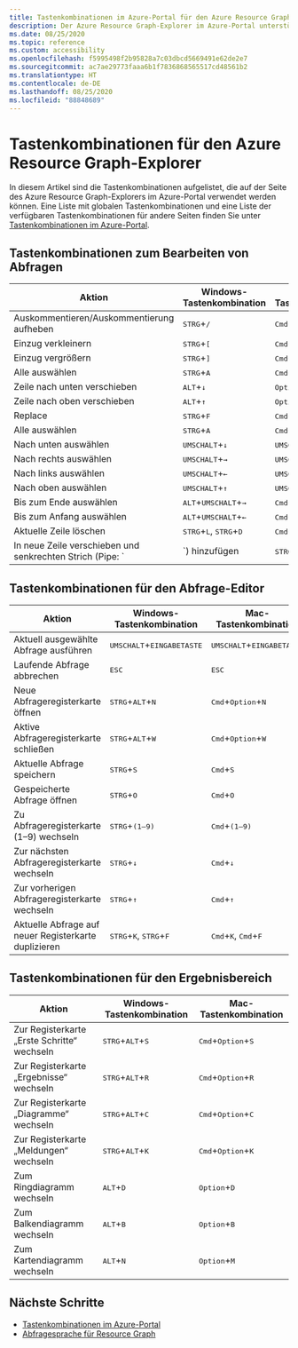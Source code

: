 ```yaml
---
title: Tastenkombinationen im Azure-Portal für den Azure Resource Graph-Explorer
description: Der Azure Resource Graph-Explorer im Azure-Portal unterstützt Tastenkombinationen für das Ausführen von Aktionen und das Navigieren.
ms.date: 08/25/2020
ms.topic: reference
ms.custom: accessibility
ms.openlocfilehash: f5995498f2b95828a7c03dbcd5669491e62de2e7
ms.sourcegitcommit: ac7ae29773faaa6b1f7836868565517cd48561b2
ms.translationtype: HT
ms.contentlocale: de-DE
ms.lasthandoff: 08/25/2020
ms.locfileid: "88848689"
---
```

# <a name="keyboard-shortcuts-for-azure-resource-graph-explorer"></a>Tastenkombinationen für den Azure Resource Graph-Explorer

In diesem Artikel sind die Tastenkombinationen aufgelistet, die auf der Seite des Azure Resource Graph-Explorers im Azure-Portal verwendet werden können. Eine Liste mit globalen Tastenkombinationen und eine Liste der verfügbaren Tastenkombinationen für andere Seiten finden Sie unter [Tastenkombinationen im Azure-Portal](../../../azure-portal/azure-portal-keyboard-shortcuts.md).

## <a name="keyboard-shortcuts-for-editing-queries"></a>Tastenkombinationen zum Bearbeiten von Abfragen

| Aktion | Windows-Tastenkombination | Mac-Tastenkombination |
|---|---|---|
|Auskommentieren/Auskommentierung aufheben |<kbd>STRG</kbd>+<kbd>/</kbd> | <kbd>Cmd</kbd>+<kbd>/</kbd> |
|Einzug verkleinern |<kbd>STRG</kbd>+<kbd>[</kbd> |<kbd>Cmd</kbd>+<kbd>[</kbd> |
|Einzug vergrößern |<kbd>STRG</kbd>+<kbd>]</kbd> |<kbd>Cmd</kbd>+<kbd>]</kbd> |
|Alle auswählen |<kbd>STRG</kbd>+<kbd>A</kbd> |<kbd>Cmd</kbd>+<kbd>A</kbd> |
|Zeile nach unten verschieben |<kbd>ALT</kbd>+<kbd>↓</kbd> |<kbd>Option</kbd>+<kbd>↓</kbd> |
|Zeile nach oben verschieben |<kbd>ALT</kbd>+<kbd>↑</kbd> |<kbd>Option</kbd>+<kbd>↑</kbd> |
|Replace |<kbd>STRG</kbd>+<kbd>F</kbd> |<kbd>Cmd</kbd>+<kbd>ALT</kbd>+<kbd>F</kbd> |
|Alle auswählen |<kbd>STRG</kbd>+<kbd>A</kbd> |<kbd>Cmd</kbd>+<kbd>A</kbd> |
|Nach unten auswählen |<kbd>UMSCHALT</kbd>+<kbd>↓</kbd> |<kbd>UMSCHALT</kbd>+<kbd>↓</kbd> |
|Nach rechts auswählen |<kbd>UMSCHALT</kbd>+<kbd>→</kbd> |<kbd>UMSCHALT</kbd>+<kbd>→</kbd> |
|Nach links auswählen |<kbd>UMSCHALT</kbd>+<kbd>←</kbd> |<kbd>UMSCHALT</kbd>+<kbd>←</kbd> |
|Nach oben auswählen |<kbd>UMSCHALT</kbd>+<kbd>↑</kbd> |<kbd>UMSCHALT</kbd>+<kbd>↑</kbd> |
|Bis zum Ende auswählen |<kbd>ALT</kbd>+<kbd>UMSCHALT</kbd>+<kbd>→</kbd> |<kbd>Cmd</kbd>+<kbd>UMSCHALT</kbd>+<kbd>→</kbd> |
|Bis zum Anfang auswählen |<kbd>ALT</kbd>+<kbd>UMSCHALT</kbd>+<kbd>←</kbd> |<kbd>Cmd</kbd>+<kbd>UMSCHALT</kbd>+<kbd>←</kbd> |
|Aktuelle Zeile löschen |<kbd>STRG</kbd>+<kbd>L</kbd>, <kbd>STRG</kbd>+<kbd>D</kbd>  |<kbd>Cmd</kbd>+<kbd>L</kbd>, <kbd>Cmd</kbd>+<kbd>D</kbd> |
|In neue Zeile verschieben und senkrechten Strich (Pipe: `|`) hinzufügen |<kbd>STRG</kbd>+<kbd>EINGABETASTE</kbd> |<kbd>Cmd</kbd>+<kbd>EINGABETASTE</kbd> |

## <a name="keyboard-shortcuts-for-the-query-editor"></a>Tastenkombinationen für den Abfrage-Editor

| Aktion | Windows-Tastenkombination | Mac-Tastenkombination |
|---|---|---|
|Aktuell ausgewählte Abfrage ausführen |<kbd>UMSCHALT</kbd>+<kbd>EINGABETASTE</kbd> | <kbd>UMSCHALT</kbd>+<kbd>EINGABETASTE</kbd> |
|Laufende Abfrage abbrechen |<kbd>ESC</kbd> | <kbd>ESC</kbd> |
|Neue Abfrageregisterkarte öffnen |<kbd>STRG</kbd>+<kbd>ALT</kbd>+<kbd>N</kbd> | <kbd>Cmd</kbd>+<kbd>Option</kbd>+<kbd>N</kbd> |
|Aktive Abfrageregisterkarte schließen |<kbd>STRG</kbd>+<kbd>ALT</kbd>+<kbd>W</kbd> | <kbd>Cmd</kbd>+<kbd>Option</kbd>+<kbd>W</kbd> |
|Aktuelle Abfrage speichern |<kbd>STRG</kbd>+<kbd>S</kbd> | <kbd>Cmd</kbd>+<kbd>S</kbd> |
|Gespeicherte Abfrage öffnen |<kbd>STRG</kbd>+<kbd>O</kbd> | <kbd>Cmd</kbd>+<kbd>O</kbd> |
|Zu Abfrageregisterkarte (1–9) wechseln |<kbd>STRG</kbd>+<kbd>(1–9)</kbd> | <kbd>Cmd</kbd>+<kbd>(1–9)</kbd> |
|Zur nächsten Abfrageregisterkarte wechseln |<kbd>STRG</kbd>+<kbd>↓</kbd> | <kbd>Cmd</kbd>+<kbd>↓</kbd> |
|Zur vorherigen Abfrageregisterkarte wechseln |<kbd>STRG</kbd>+<kbd>↑</kbd> | <kbd>Cmd</kbd>+<kbd>↑</kbd> |
|Aktuelle Abfrage auf neuer Registerkarte duplizieren |<kbd>STRG</kbd>+<kbd>K</kbd>, <kbd>STRG</kbd>+<kbd>F</kbd> | <kbd>Cmd</kbd>+<kbd>K</kbd>, <kbd>Cmd</kbd>+<kbd>F</kbd> |

## <a name="keyboard-shortcuts-for-the-results-pane"></a>Tastenkombinationen für den Ergebnisbereich

| Aktion | Windows-Tastenkombination | Mac-Tastenkombination |
|---|---|---|
|Zur Registerkarte „Erste Schritte“ wechseln  |<kbd>STRG</kbd>+<kbd>ALT</kbd>+<kbd>S</kbd> | <kbd>Cmd</kbd>+<kbd>Option</kbd>+<kbd>S</kbd> |
|Zur Registerkarte „Ergebnisse“ wechseln  |<kbd>STRG</kbd>+<kbd>ALT</kbd>+<kbd>R</kbd> | <kbd>Cmd</kbd>+<kbd>Option</kbd>+<kbd>R</kbd> |
|Zur Registerkarte „Diagramme“ wechseln  |<kbd>STRG</kbd>+<kbd>ALT</kbd>+<kbd>C</kbd> | <kbd>Cmd</kbd>+<kbd>Option</kbd>+<kbd>C</kbd> |
|Zur Registerkarte „Meldungen“ wechseln  |<kbd>STRG</kbd>+<kbd>ALT</kbd>+<kbd>K</kbd> | <kbd>Cmd</kbd>+<kbd>Option</kbd>+<kbd>K</kbd> |
|Zum Ringdiagramm wechseln  |<kbd>ALT</kbd>+<kbd>D</kbd> | <kbd>Option</kbd>+<kbd>D</kbd> |
|Zum Balkendiagramm wechseln  |<kbd>ALT</kbd>+<kbd>B</kbd> | <kbd>Option</kbd>+<kbd>B</kbd> |
|Zum Kartendiagramm wechseln  |<kbd>ALT</kbd>+<kbd>N</kbd> | <kbd>Option</kbd>+<kbd>M</kbd> |

## <a name="next-steps"></a>Nächste Schritte

- [Tastenkombinationen im Azure-Portal](../../../azure-portal/azure-portal-keyboard-shortcuts.md)
- [Abfragesprache für Resource Graph](../concepts/query-language.md)
